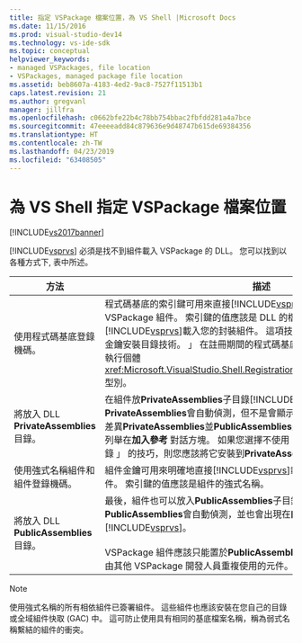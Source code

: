 ```yaml
---
title: 指定 VSPackage 檔案位置，為 VS Shell |Microsoft Docs
ms.date: 11/15/2016
ms.prod: visual-studio-dev14
ms.technology: vs-ide-sdk
ms.topic: conceptual
helpviewer_keywords:
- managed VSPackages, file location
- VSPackages, managed package file location
ms.assetid: beb8607a-4183-4ed2-9ac8-7527f11513b1
caps.latest.revision: 21
ms.author: gregvanl
manager: jillfra
ms.openlocfilehash: c0662bfe22b4c78bb754bbac2fbfdd281a4a7bce
ms.sourcegitcommit: 47eeeeadd84c879636e9d48747b615de69384356
ms.translationtype: HT
ms.contentlocale: zh-TW
ms.lasthandoff: 04/23/2019
ms.locfileid: "63408505"
---
```

# <a name="specifying-vspackage-file-location-to-the-vs-shell"></a>為 VS Shell 指定 VSPackage 檔案位置
[!INCLUDE[vs2017banner](../../includes/vs2017banner.md)]

[!INCLUDE[vsprvs](../../includes/vsprvs-md.md)] 必須是找不到組件載入 VSPackage 的 DLL。 您可以找到以各種方式下, 表中所述。  
  
|方法|描述|  
|------------|-----------------|  
|使用程式碼基底登錄機碼。|程式碼基底的索引鍵可用來直接[!INCLUDE[vsprvs](../../includes/vsprvs-md.md)]從任何完整的檔案路徑載入 VSPackage 組件。 索引鍵的值應該是 DLL 的檔案路徑。 這是最佳的方式有[!INCLUDE[vsprvs](../../includes/vsprvs-md.md)]載入您的封裝組件。 這項技術有時稱為 「 程式碼基底/私密金鑰安裝目錄技術。 」 在註冊期間的程式碼基底值透過傳遞至註冊屬性類別的執行個體<xref:Microsoft.VisualStudio.Shell.RegistrationAttribute.RegistrationContext>型別。|  
|將放入 DLL **PrivateAssemblies**目錄。|在組件放**PrivateAssemblies**子目錄[!INCLUDE[vsprvs](../../includes/vsprvs-md.md)]目錄。 組件位於**PrivateAssemblies**會自動偵測，但不是會顯示於**新增參考** 對話方塊。 之間的差異**PrivateAssemblies**並**PublicAssemblies**是組件中**PublicAssemblies**會列舉在**加入參考**  對話方塊。 如果您選擇不使用 「 程式碼基底/私密金鑰安裝目錄 」 的技巧，則您應該將它安裝到**PrivateAssemblies**目錄。|  
|使用強式名稱組件和組件登錄機碼。|組件金鑰可用來明確地直接[!INCLUDE[vsprvs](../../includes/vsprvs-md.md)]載入強式命名為 VSPackage 組件。 索引鍵的值應該是組件的強式名稱。|  
|將放入 DLL **PublicAssemblies**目錄。|最後，組件也可以放入**PublicAssemblies**子目錄。 組件位於**PublicAssemblies**會自動偵測，並也會出現在**的 [加入參考**] 對話方塊中的[!INCLUDE[vsprvs](../../includes/vsprvs-md.md)]。<br /><br /> VSPackage 組件應該只能置於**PublicAssemblies**如果它們包含的目錄管理是由其他 VSPackage 開發人員重複使用的元件。 大部分的組件不符合此準則。|  
  
> [!NOTE]
> 使用強式名稱的所有相依組件已簽署組件。 這些組件也應該安裝在您自己的目錄或全域組件快取 (GAC) 中。 這可防止使用具有相同的基底檔案名稱，稱為弱式名稱繫結的組件的衝突。
